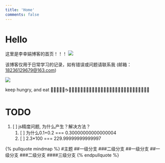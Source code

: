 ```yaml
---
title: 'Home'
comments: false
---
```


<script async defer src="https://buttons.github.io/buttons.js"></script>

# Hello


这里是李幸娟博客的首页！！！ <span style="display: inline-block;">![](Blog/images/hello-face.png)</span>

该博客仅用于日常学习的记录，如有错误或问题请联系我 (邮箱：18236129679@163.com)


<img src='/Blog/images/home-banner.svg' />


keep hungry, and eat 🥤🐂🍔🍗🍰☕️🍉🍒🍦🍭🌽🍓🍇🥬🥒🥕🥞🧇🥓🥩🍖🌭🍕🥙🌮🥗🥘🍝🍣🍱🍥🍧🍨🧁






# TODO

1.  [ ]  js精度问题, 为什么产生？解决方法？
    1.  [ ]  为什么0.1+0.2 === 0.30000000000000004
    2.  [ ]  2.3*100 === 229.99999999999997



{% pullquote mindmap %}
#主题
##一级分支
###二级分支
##一级分支
##一级分支
###二级分支
####三级分支
{% endpullquote %}
